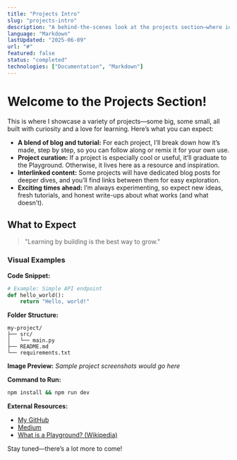 ```yaml
---
title: "Projects Intro"
slug: "projects-intro"
description: "A behind-the-scenes look at the projects section—where ideas become tutorials, experiments, and sometimes, Playground features."
language: "Markdown"
lastUpdated: "2025-06-09"
url: "#"
featured: false
status: "completed"
technologies: ["Documentation", "Markdown"]
---
```


# Welcome to the Projects Section!

This is where I showcase a variety of projects—some big, some small, all built with curiosity and a love for learning. Here’s what you can expect:

- **A blend of blog and tutorial:** For each project, I’ll break down how it’s made, step by step, so you can follow along or remix it for your own use.
- **Project curation:** If a project is especially cool or useful, it’ll graduate to the Playground. Otherwise, it lives here as a resource and inspiration.
- **Interlinked content:** Some projects will have dedicated blog posts for deeper dives, and you’ll find links between them for easy exploration.
- **Exciting times ahead:** I’m always experimenting, so expect new ideas, fresh tutorials, and honest write-ups about what works (and what doesn’t).

## What to Expect

> "Learning by building is the best way to grow."

### Visual Examples

**Code Snippet:**
```python
# Example: Simple API endpoint
def hello_world():
    return "Hello, world!"
```

**Folder Structure:**
```
my-project/
├── src/
│   └── main.py
├── README.md
└── requirements.txt
```

**Image Preview:**
*Sample project screenshots would go here*

**Command to Run:**
```zsh
npm install && npm run dev
```

**External Resources:**
- [My GitHub](https://github.com/sudoaj)
- [Medium](https://medium.com/)
- [What is a Playground? (Wikipedia)](https://en.wikipedia.org/wiki/Playground)

Stay tuned—there’s a lot more to come!
